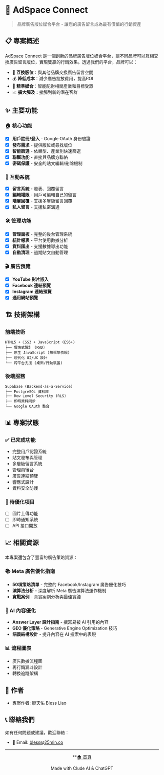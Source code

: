 # 🚀 AdSpace Connect

> 品牌廣告版位媒合平台 - 讓您的廣告留言成為最有價值的行銷資產

## 📋 專案概述

AdSpace Connect 是一個創新的品牌廣告版位媒合平台，讓不同品牌可以互相交換廣告留言版位，實現雙贏的行銷效果。透過我們的平台，品牌可以：

- 🔄 **互換版位**：與其他品牌交換廣告留言空間
- 💰 **降低成本**：減少廣告投放費用，提高ROI
- 🎯 **精準媒合**：智能配對相關產業和目標受眾
- 📈 **擴大觸及**：接觸到新的潛在客群

## ✨ 主要功能

### 🏠 核心功能
- [x] **用戶註冊/登入** - Google OAuth 身份驗證
- [x] **發布需求** - 提供版位或尋找版位
- [x] **智能篩選** - 依類型、產業別快速篩選
- [x] **聯繫功能** - 直接與品牌方聯絡
- [x] **密碼保護** - 安全的貼文編輯/刪除機制

### 💬 互動系統
- [x] **留言系統** - 發表、回覆留言
- [x] **編輯權限** - 用戶可編輯自己的留言
- [x] **階層回覆** - 支援多層級留言回覆
- [x] **私人留言** - 支援私密溝通

### 🛠️ 管理功能
- [x] **管理面板** - 完整的後台管理系統
- [x] **統計報表** - 平台使用數據分析
- [x] **資料匯出** - 支援數據導出功能
- [x] **自動清理** - 過期貼文自動管理

### 🎬 廣告預覽
- [x] **YouTube 影片嵌入**
- [x] **Facebook 連結預覽** 
- [x] **Instagram 連結預覽**
- [x] **通用網站預覽**

## 🏗️ 技術架構

### 前端技術
```
HTML5 + CSS3 + JavaScript (ES6+)
├── 響應式設計 (RWD)
├── 原生 JavaScript (無框架依賴)
├── 現代化 UI/UX 設計
└── 跨平台支援 (桌面/行動裝置)
```

### 後端服務
```
Supabase (Backend-as-a-Service)
├── PostgreSQL 資料庫
├── Row Level Security (RLS)
├── 即時資料同步
└── Google OAuth 整合
```

## 📊 專案狀態

### ✅ 已完成功能
- 完整用戶認證系統
- 貼文發布與管理
- 多層級留言系統  
- 管理員後台
- 廣告連結預覽
- 響應式設計
- 資料安全防護

### 🎯 待優化項目
- [ ] 圖片上傳功能
- [ ] 即時通知系統
- [ ] API 接口開放

## 📈 相關資源

本專案還包含了豐富的廣告策略資源：

### 📚 Meta 廣告優化指南
- **50項策略清單** - 完整的 Facebook/Instagram 廣告優化技巧
- **演算法分析** - 深度解析 Meta 廣告演算法運作機制
- **實戰案例** - 真實案例分析與最佳實踐

### 🤖 AI 內容優化
- **Answer Layer 設計指南** - 撰寫易被 AI 引用的內容
- **GEO 優化策略** - Generative Engine Optimization 技巧
- **語義結構設計** - 提升內容在 AI 搜索中的表現

### 📊 流程圖表
- 廣告數據流程圖
- 再行銷漏斗設計
- 轉換追蹤架構

## 👥 作者
- 專案作者: 廖天佑 Bless Liao
  
## 📞 聯絡我們
如有任何問題或建議，歡迎聯絡：
- 📧 Email: bless@25min.co

---

<div align="center">

**[🏠 首頁](https://bless25min.github.io/BrandShare/)

Made with Clude AI & ChatGPT

</div>
